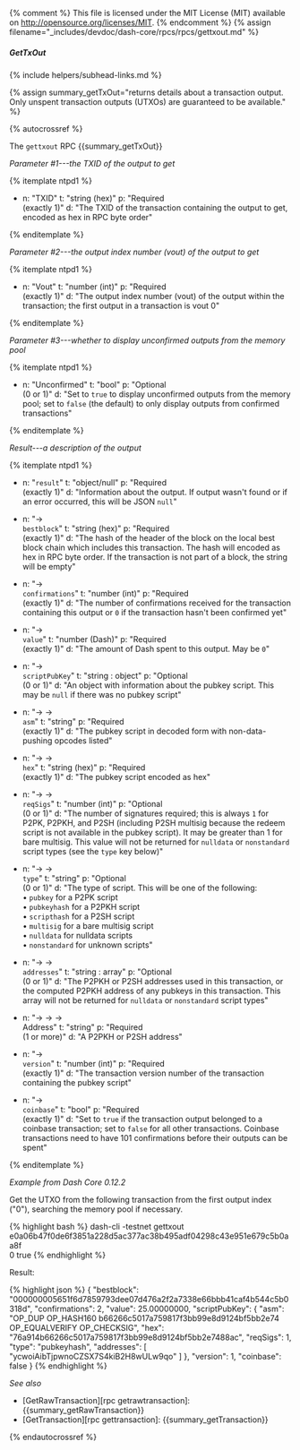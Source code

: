 {% comment %}
This file is licensed under the MIT License (MIT) available on
http://opensource.org/licenses/MIT.
{% endcomment %}
{% assign filename="_includes/devdoc/dash-core/rpcs/rpcs/gettxout.md" %}

##### GetTxOut
{% include helpers/subhead-links.md %}

{% assign summary_getTxOut="returns details about a transaction output.  Only unspent transaction outputs (UTXOs) are guaranteed to be available." %}

{% autocrossref %}

The `gettxout` RPC {{summary_getTxOut}}

*Parameter #1---the TXID of the output to get*

{% itemplate ntpd1 %}
- n: "TXID"
  t: "string (hex)"
  p: "Required<br>(exactly 1)"
  d: "The TXID of the transaction containing the output to get, encoded as hex in RPC byte order"

{% enditemplate %}


*Parameter #2---the output index number (vout) of the output to get*

{% itemplate ntpd1 %}
- n: "Vout"
  t: "number (int)"
  p: "Required<br>(exactly 1)"
  d: "The output index number (vout) of the output within the transaction; the first output in a transaction is vout 0"

{% enditemplate %}

*Parameter #3---whether to display unconfirmed outputs from the memory pool*

{% itemplate ntpd1 %}
- n: "Unconfirmed"
  t: "bool"
  p: "Optional<br>(0 or 1)"
  d: "Set to `true` to display unconfirmed outputs from the memory pool; set to `false` (the default) to only display outputs from confirmed transactions"

{% enditemplate %}

*Result---a description of the output*

{% itemplate ntpd1 %}
- n: "`result`"
  t: "object/null"
  p: "Required<br>(exactly 1)"
  d: "Information about the output.  If output wasn't found or if an error occurred, this will be JSON `null`"

- n: "→<br>`bestblock`"
  t: "string (hex)"
  p: "Required<br>(exactly 1)"
  d: "The hash of the header of the block on the local best block chain which includes this transaction.  The hash will encoded as hex in RPC byte order.  If the transaction is not part of a block, the string will be empty"

- n: "→<br>`confirmations`"
  t: "number (int)"
  p: "Required<br>(exactly 1)"
  d: "The number of confirmations received for the transaction containing this output or `0` if the transaction hasn't been confirmed yet"

- n: "→<br>`value`"
  t: "number (Dash)"
  p: "Required<br>(exactly 1)"
  d: "The amount of Dash spent to this output.  May be `0`"

- n: "→<br>`scriptPubKey`"
  t: "string : object"
  p: "Optional<br>(0 or 1)"
  d: "An object with information about the pubkey script.  This may be `null` if there was no pubkey script"

- n: "→ →<br>`asm`"
  t: "string"
  p: "Required<br>(exactly 1)"
  d: "The pubkey script in decoded form with non-data-pushing opcodes listed"

- n: "→ →<br>`hex`"
  t: "string (hex)"
  p: "Required<br>(exactly 1)"
  d: "The pubkey script encoded as hex"

- n: "→ →<br>`reqSigs`"
  t: "number (int)"
  p: "Optional<br>(0 or 1)"
  d: "The number of signatures required; this is always `1` for P2PK, P2PKH, and P2SH (including P2SH multisig because the redeem script is not available in the pubkey script).  It may be greater than 1 for bare multisig.  This value will not be returned for `nulldata` or `nonstandard` script types (see the `type` key below)"

- n: "→ →<br>`type`"
  t: "string"
  p: "Optional<br>(0 or 1)"
  d: "The type of script.  This will be one of the following:<br>• `pubkey` for a P2PK script<br>• `pubkeyhash` for a P2PKH script<br>• `scripthash` for a P2SH script<br>• `multisig` for a bare multisig script<br>• `nulldata` for nulldata scripts<br>• `nonstandard` for unknown scripts"

- n: "→ →<br>`addresses`"
  t: "string : array"
  p: "Optional<br>(0 or 1)"
  d: "The P2PKH or P2SH addresses used in this transaction, or the computed P2PKH address of any pubkeys in this transaction.  This array will not be returned for `nulldata` or `nonstandard` script types"

- n: "→ → →<br>Address"
  t: "string"
  p: "Required<br>(1 or more)"
  d: "A P2PKH or P2SH address"

- n: "→<br>`version`"
  t: "number (int)"
  p: "Required<br>(exactly 1)"
  d: "The transaction version number of the transaction containing the pubkey script"

- n: "→<br>`coinbase`"
  t: "bool"
  p: "Required<br>(exactly 1)"
  d: "Set to `true` if the transaction output belonged to a coinbase transaction; set to `false` for all other transactions.  Coinbase transactions need to have 101 confirmations before their outputs can be spent"

{% enditemplate %}

*Example from Dash Core 0.12.2*

Get the UTXO from the following transaction from the first output index ("0"),
searching the memory pool if necessary.


{% highlight bash %}
dash-cli -testnet gettxout \
  e0a06b47f0de6f3851a228d5ac377ac38b495adf04298c43e951e679c5b0aa8f \
  0 true
{% endhighlight %}

Result:

{% highlight json %}
{
  "bestblock": "000000005651f6d7859793dee07d476a2f2a7338e66bbb41caf4b544c5b0318d",
  "confirmations": 2,
  "value": 25.00000000,
  "scriptPubKey": {
    "asm": "OP_DUP OP_HASH160 b66266c5017a759817f3bb99e8d9124bf5bb2e74 OP_EQUALVERIFY OP_CHECKSIG",
    "hex": "76a914b66266c5017a759817f3bb99e8d9124bf5bb2e7488ac",
    "reqSigs": 1,
    "type": "pubkeyhash",
    "addresses": [
      "ycwoiAibTjpwnoCZSX7S4kiB2H8wULw9qo"
    ]
  },
  "version": 1,
  "coinbase": false
}
{% endhighlight %}

*See also*

* [GetRawTransaction][rpc getrawtransaction]: {{summary_getRawTransaction}}
* [GetTransaction][rpc gettransaction]: {{summary_getTransaction}}

{% endautocrossref %}
